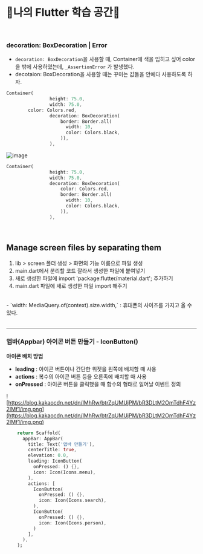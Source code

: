 # 💫나의 Flutter 학습 공간💫

</br>

### **decoration: BoxDecoration | Error**


- `decoration: BoxDecoration`을 사용할 때, Container에 색을 입히고 싶어 color을 밖에 사용하였는데, `_AssertionError` 가 발생했다.
- decotaion: BoxDecoration을 사용할 때는 꾸미는 값들을 안에다 사용하도록 하자.

```dart
Container(
                height: 75.0,
                width: 75.0,
		color: Colors.red,
                decoration: BoxDecoration(                  
                    border: Border.all(
                      width: 10,
                      color: Colors.black,
                    )),
                ),
```

![image](https://user-images.githubusercontent.com/85959639/216753121-1c589685-54e3-4097-b83f-4a68a6eda234.png)

```dart
Container(
                height: 75.0,
                width: 75.0,
                decoration: BoxDecoration(
                    color: Colors.red,
                    border: Border.all(
                      width: 10,
                      color: Colors.black,
                    )),
                ),
```


</br>

## **Manage screen files by separating them**

1. lib > screen 폴더 생성 > 화면의 기능 이름으로 파일 생성
2. main.dart에서 분리할 코드 잘라서 생성한 파일에 붙여넣기
3. 새로 생성한 파일에 import 'package:flutter/material.dart'; 추가하기
4. main.dart 파일에 새로 생성한 파일 import 해주기

</br>
- `width: MediaQuery.of(context).size.width,` : 휴대폰의 사이즈를 가지고 올 수 있다.

</br>
</br>

---

### **앱바(Appbar) 아이콘 버튼 만들기 - IconButton()**

**아이콘 배치 방법**

- **leading** : 아이콘 버튼이나 간단한 위젯을 왼쪽에 배치할 때 사용
- **actions** : 복수의 아이콘 버튼 등을 오른족에 배치할 때 사용
- **onPressed** : 아이콘 버튼을 클릭했을 때 함수의 형태로 일어날 이벤트 정의

![https://blog.kakaocdn.net/dn/lMhRw/btrZqUMUjPM/bR3DLtM2OmTdhF4Yz2IMf1/img.png](https://blog.kakaocdn.net/dn/lMhRw/btrZqUMUjPM/bR3DLtM2OmTdhF4Yz2IMf1/img.png)

```dart
    return Scaffold(
      appBar: AppBar(
        title: Text('앱바 만들기'),
        centerTitle: true,
        elevation: 0.0,
        leading: IconButton(
          onPressed: () {},
          icon: Icon(Icons.menu),
        ),
        actions: [
          IconButton(
            onPressed: () {},
            icon: Icon(Icons.search),
          ),
          IconButton(
            onPressed: () {},
            icon: Icon(Icons.person),
          )
        ],
      ),
    );
```

